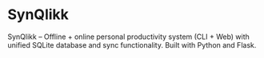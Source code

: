 # SynQlikk
SynQlikk – Offline + online personal productivity system (CLI + Web) with unified SQLite database and sync functionality. Built with Python and Flask.
